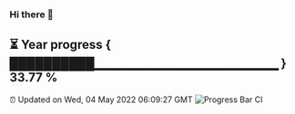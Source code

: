 ### Hi there 👋
⏳ Year progress { ██████████▁▁▁▁▁▁▁▁▁▁▁▁▁▁▁▁▁▁▁▁ } 33.77 %
---
⏰ Updated on Wed, 04 May 2022 06:09:27 GMT
![Progress Bar CI](https://github.com/Moyi321/Moyi321/workflows/Progress%20Bar%20CI/badge.svg)
